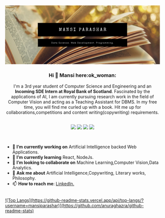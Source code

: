 ![Home](https://github.com/mansiparashar/mansiparashar/blob/master/mansi.png)

<div align="center"><h3>Hi 👋 Mansi here:ok_woman:</div>
<div align="center">I'm a 3rd year student of Computer Science and Engineering and an <b>Incoming SDE Intern at Royal Bank of Scotland</b>. Fascinated by the applications of AI, I am currently pursuing research work in the field of Computer Vision and acting as a Teaching Assistant for DBMS. In my free time, you will find me curled up with a book. Hit me up for collaborations,competitions and content writing(copywriting) requirements. 
</div>
<br>
  
<div align="center">
  
![](https://img.shields.io/badge/-Web%20Development-green)
![](https://img.shields.io/badge/-Data%20Science-blue)
![](https://img.shields.io/badge/-C++%20programming-blueviolet)
![](https://img.shields.io/badge/-Content%20Writing-red)

</div>
<br>

- 🔭 **I’m currently working on** Artificial Intelligence backed Web Applications.
- 🌱 **I’m currently learning** React, NodeJs.
- 👯 **I’m looking to collaborate on** Machine Learning,Computer Vision,Data Analytics.
- 💬 **Ask me about** Artificial Intelligence,Copywriting, Literary works, Philosophy.
- 📫 **How to reach me**: <a href="https://www.linkedin.com/in/mansi-parashar-4bb713173/">LinkedIn.

<br>
![Top Langs](https://github-readme-stats.vercel.app/api/top-langs/?username=mansiparashar)](https://github.com/anuraghazra/github-readme-stats)
